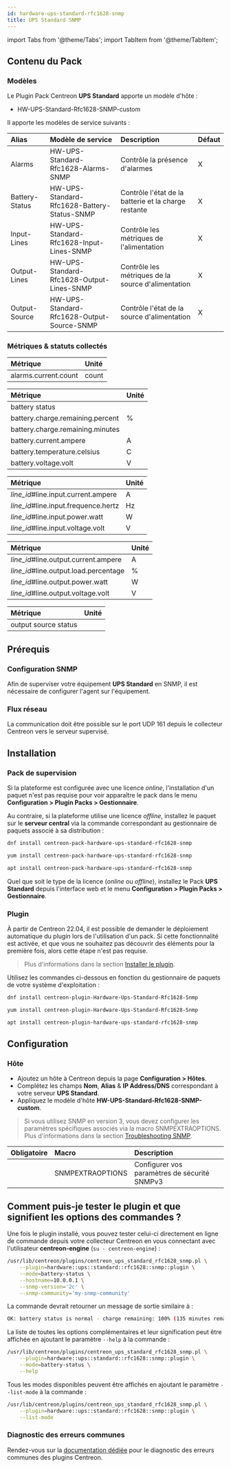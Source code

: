 ```yaml
---
id: hardware-ups-standard-rfc1628-snmp
title: UPS Standard SNMP
---
```

import Tabs from '@theme/Tabs';
import TabItem from '@theme/TabItem';


## Contenu du Pack

### Modèles

Le Plugin Pack Centreon **UPS Standard** apporte un modèle d'hôte :

* HW-UPS-Standard-Rfc1628-SNMP-custom

Il apporte les modèles de service suivants :

| Alias          | Modèle de service                           | Description                                          | Défaut |
|:---------------|:--------------------------------------------|:-----------------------------------------------------|:-------|
| Alarms         | HW-UPS-Standard-Rfc1628-Alarms-SNMP         | Contrôle la présence d'alarmes                       | X      |
| Battery-Status | HW-UPS-Standard-Rfc1628-Battery-Status-SNMP | Contrôle l'état de la batterie et la charge restante | X      |
| Input-Lines    | HW-UPS-Standard-Rfc1628-Input-Lines-SNMP    | Contrôle les métriques de l'alimentation             | X      |
| Output-Lines   | HW-UPS-Standard-Rfc1628-Output-Lines-SNMP   | Contrôle les métriques de la source d'alimentation   | X      |
| Output-Source  | HW-UPS-Standard-Rfc1628-Output-Source-SNMP  | Contrôle l'état de la source d'alimentation          | X      |

### Métriques & statuts collectés

<Tabs groupId="sync">
<TabItem value="Alarms" label="Alarms">

| Métrique             | Unité |
|:---------------------|:------|
| alarms.current.count | count |

</TabItem>
<TabItem value="Battery-Status" label="Battery-Status">

| Métrique                         | Unité |
|:---------------------------------|:------|
| battery status                   |       |
| battery.charge.remaining.percent | %     |
| battery.charge.remaining.minutes |       |
| battery.current.ampere           | A     |
| battery.temperature.celsius      | C     |
| battery.voltage.volt             | V     |

</TabItem>
<TabItem value="Input-Lines" label="Input-Lines">

| Métrique                             | Unité |
|:-------------------------------------|:------|
| *line_id*#line.input.current.ampere  | A     |
| *line_id*#line.input.frequence.hertz | Hz    |
| *line_id*#line.input.power.watt      | W     |
| *line_id*#line.input.voltage.volt    | V     |

</TabItem>
<TabItem value="Output-Lines" label="Output-Lines">

| Métrique                              | Unité |
|:--------------------------------------|:------|
| *line_id*#line.output.current.ampere  | A     |
| *line_id*#line.output.load.percentage | %     |
| *line_id*#line.output.power.watt      | W     |
| *line_id*#line.output.voltage.volt    | V     |

</TabItem>
<TabItem value="Output-Source" label="Output-Source">

| Métrique             | Unité |
|:---------------------|:------|
| output source status |       |

</TabItem>
</Tabs>

## Prérequis

### Configuration SNMP

Afin de superviser votre équipement **UPS Standard** en SNMP, il est nécessaire de configurer l'agent sur l'équipement.

### Flux réseau

La communication doit être possible sur le port UDP 161 depuis le collecteur
Centreon vers le serveur supervisé.

## Installation

### Pack de supervision

Si la plateforme est configurée avec une licence *online*, l'installation d'un paquet
n'est pas requise pour voir apparaître le pack dans le menu **Configuration > Plugin Packs > Gestionnaire**.

Au contraire, si la plateforme utilise une licence *offline*, installez le paquet
sur le **serveur central** via la commande correspondant au gestionnaire de paquets
associé à sa distribution :

<Tabs groupId="sync">
<TabItem value="Alma / RHEL / Oracle Linux 8" label="Alma / RHEL / Oracle Linux 8">

```bash
dnf install centreon-pack-hardware-ups-standard-rfc1628-snmp
```

</TabItem>
<TabItem value="CentOS 7" label="CentOS 7">

```bash
yum install centreon-pack-hardware-ups-standard-rfc1628-snmp
```

</TabItem>
<TabItem value="Debian 11" label="Debian 11">

```bash
apt install centreon-pack-hardware-ups-standard-rfc1628-snmp
```

</TabItem>
</Tabs>

Quel que soit le type de la licence (*online* ou *offline*), installez le Pack **UPS Standard**
depuis l'interface web et le menu **Configuration > Plugin Packs > Gestionnaire**.

### Plugin

À partir de Centreon 22.04, il est possible de demander le déploiement automatique
du plugin lors de l'utilisation d'un pack. Si cette fonctionnalité est activée, et
que vous ne souhaitez pas découvrir des éléments pour la première fois, alors cette
étape n'est pas requise.

> Plus d'informations dans la section [Installer le plugin](/docs/monitoring/pluginpacks/#installer-le-plugin).

Utilisez les commandes ci-dessous en fonction du gestionnaire de paquets de votre système d'exploitation :

<Tabs groupId="sync">
<TabItem value="Alma / RHEL / Oracle Linux 8" label="Alma / RHEL / Oracle Linux 8">

```bash
dnf install centreon-plugin-Hardware-Ups-Standard-Rfc1628-Snmp
```

</TabItem>
<TabItem value="CentOS 7" label="CentOS 7">

```bash
yum install centreon-plugin-Hardware-Ups-Standard-Rfc1628-Snmp
```

</TabItem>
<TabItem value="Debian 11" label="Debian 11">

```bash
apt install centreon-plugin-hardware-ups-standard-rfc1628-snmp
```

</TabItem>
</Tabs>

## Configuration

### Hôte

* Ajoutez un hôte à Centreon depuis la page **Configuration > Hôtes**.
* Complétez les champs **Nom**, **Alias** & **IP Address/DNS** correspondant à votre serveur **UPS Standard**.
* Appliquez le modèle d'hôte **HW-UPS-Standard-Rfc1628-SNMP-custom**.

> Si vous utilisez SNMP en version 3, vous devez configurer les paramètres spécifiques associés via la macro SNMPEXTRAOPTIONS.
> Plus d'informations dans la section [Troubleshooting SNMP](../getting-started/how-to-guides/troubleshooting-plugins.md#snmpv3-options-mapping).

| Obligatoire | Macro            | Description                                  |
|:------------|:-----------------|:---------------------------------------------|
|             | SNMPEXTRAOPTIONS | Configurer vos paramètres de sécurité SNMPv3 |

## Comment puis-je tester le plugin et que signifient les options des commandes ?

Une fois le plugin installé, vous pouvez tester celui-ci directement en ligne
de commande depuis votre collecteur Centreon en vous connectant avec
l'utilisateur **centreon-engine** (`su - centreon-engine`) :

```bash
/usr/lib/centreon/plugins/centreon_ups_standard_rfc1628_snmp.pl \
    --plugin=hardware::ups::standard::rfc1628::snmp::plugin \
    --mode=battery-status \
    --hostname=10.0.0.1 \
    --snmp-version='2c' \
    --snmp-community='my-snmp-community'
```

La commande devrait retourner un message de sortie similaire à :

```bash
OK: battery status is normal - charge remaining: 100% (135 minutes remaining) | 'battery.charge.remaining.percent'=100%;;;0;100 'battery.charge.remaining.minutes'=135minutes;;;0; 'battery.current.ampere'=-0.1A;;;0; 'battery.voltage.volt'=122.5V;;;; 'battery.temperature.celsius'=37C;;;;
```

La liste de toutes les options complémentaires et leur signification peut être
affichée en ajoutant le paramètre `--help` à la commande :

```bash
/usr/lib/centreon/plugins/centreon_ups_standard_rfc1628_snmp.pl \
    --plugin=hardware::ups::standard::rfc1628::snmp::plugin \
    --mode=battery-status \
    --help
```

Tous les modes disponibles peuvent être affichés en ajoutant le paramètre
`--list-mode` à la commande :

```bash
/usr/lib/centreon/plugins/centreon_ups_standard_rfc1628_snmp.pl \
    --plugin=hardware::ups::standard::rfc1628::snmp::plugin \
    --list-mode
```

### Diagnostic des erreurs communes

Rendez-vous sur la [documentation dédiée](../getting-started/how-to-guides/troubleshooting-plugins.md)
pour le diagnostic des erreurs communes des plugins Centreon.
